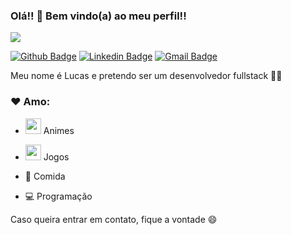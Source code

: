 ### Olá!! 👋 Bem vindo(a) ao meu perfil!!

<img src="https://media.giphy.com/media/LylL5U239aWMo/200w.gif" >

[![Github Badge](https://img.shields.io/badge/-Github-000?style=flat-square&logo=Github&logoColor=white&link=https://github.com/LucasCancio)](https://github.com/LucasCancio)
[![Linkedin Badge](https://img.shields.io/badge/-LinkedIn-blue?style=flat-square&logo=Linkedin&logoColor=white&link=https://www.linkedin.com/in/lucas-camargo-cancio/)](https://www.linkedin.com/in/lucas-camargo-cancio/)
[![Gmail Badge](https://img.shields.io/badge/-Gmail-c14438?style=flat-square&logo=Gmail&logoColor=white&link=mailto:lucas.cancio7@gmail.com)](mailto:lucas.cancio7@gmail.com)

Meu nome é Lucas e pretendo ser um desenvolvedor fullstack :man_technologist: 

### ❤ Amo:
- <img src="https://camo.githubusercontent.com/9be29021cfdb21b2cc257a3efcb269f64d42f5b6/687474703a2f2f32352e6d656469612e74756d626c722e636f6d2f63393961353739646233616530666331363462663463636131343838383564332f74756d626c725f6d6a6776386b45754d67317338376e37396f315f3430302e676966" width="25px"> Animes 

- <img src="https://i.pinimg.com/originals/51/5a/8d/515a8da287ae3d77dfbf851515c63734.gif" width="25px"> Jogos 

- 🍔 Comida 

- 💻 Programação

Caso queira entrar em contato, fique a vontade 😄
